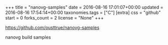+++
title = "nanovg-samples"
date = 2016-08-16 17:01:07+00:00
updated = 2016-08-16 17:54:14+00:00
taxonomies.tags = ["C"]
[extra]
css = "github"
start = 0
forks_count = 2
license = "None"
+++

<https://github.com/ousttrue/nanovg-samples>

nanovg build samples

